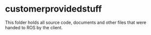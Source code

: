 # customerprovidedstuff
This folder holds all source code, documents and other files that were handed to ROS by the client.
